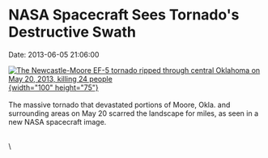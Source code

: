NASA Spacecraft Sees Tornado\'s Destructive Swath
=================================================

Date: 2013-06-05 21:06:00

[![The Newcastle-Moore EF-5 tornado ripped through central Oklahoma on
May 20, 2013, killing 24
people](http://www.jpl.nasa.gov/images/earth/tornados/20130605/pia16488-th.jpg){width="100"
height="75"}](http://www.jpl.nasa.gov/news/news.cfm?release=2013-189&rn=news.xml&rst=3818)\
\
The massive tornado that devastated portions of Moore, Okla. and
surrounding areas on May 20 scarred the landscape for miles, as seen in
a new NASA spacecraft image.

\
\

